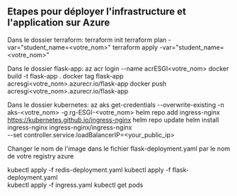 ## Etapes pour déployer l'infrastructure et l'application sur Azure

Dans le dossier terraform:
terraform init
terraform plan -var="student_name=<votre_nom>"
terraform apply -var="student_name=<votre_nom>"


Dans le dossier flask-app:
az acr login --name acrESGI<votre_nom>
docker build -t flask-app .
docker tag flask-app acresgi<votre_nom>.azurecr.io/flask-app
docker push acresgi<votre_nom>.azurecr.io/flask-app

Dans le dossier kubernetes:
az aks get-credentials --overwrite-existing -n aks-<votre_nom> -g rg-ESGI-<votre_nom>
helm repo add ingress-nginx https://kubernetes.github.io/ingress-nginx
helm repo update
helm install ingress-nginx ingress-nginx/ingress-nginx \
  --set controller.service.loadBalancerIP=<your_public_ip>

Changer le nom de l'image dans le fichier flask-deployment.yaml par le nom de votre registry azure

kubectl apply -f redis-deployment.yaml
kubectl apply -f flask-deployment.yaml  
kubectl apply -f ingress.yaml
kubectl get pods